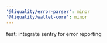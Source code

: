 ```yaml
---
'@liquality/error-parser': minor
'@liquality/wallet-core': minor
---
```


feat: integrate sentry for error reporting
